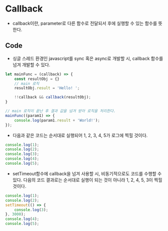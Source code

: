Callback
========================
- callback이란, parameter로 다른 함수로 전달되서 후에 실행할 수 있는 함수를 뜻한다.
    

Code
------------------------
* 싱글 스레드 환경인 javascript를 sync 혹은 async로 개발할 시, callback 함수를 넘겨 개발할 수 있다.
``` javascript
let mainFunc = (callback) => {
    const resultObj = {}
    // main 로직
    resultObj.result = 'Hello! ';

    !!callback && callback(resultObj);
}

// main 로직이 끝난 후 결과 값을 넘겨 받아 로직을 처리한다.
mainFunc((param1) => {
    console.log(param1.result + 'World!');
});
```

* 다음과 같은 코드는 순서대로 실행되어 1, 2, 3, 4, 5가 로그에 찍힐 것이다.
``` javascript
console.log(1);
console.log(2);
console.log(3);
console.log(4);
console.log(5);
```

* setTimeout함수에 callback을 넘겨 사용할 시, 비동기적으로도 코드를 수행할 수 있다.
다음의 코드 결과로는 순서대로 실행이 되는 것이 아니라 1, 2, 4, 5, 3이 찍힐 것이다.
``` javascript
console.log(1);
console.log(2);
setTimeout(() => {
    console.log(3);
}, 3000);
console.log(4);
console.log(5);
```